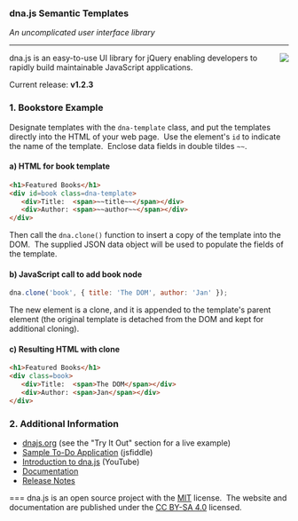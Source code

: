 ### dna.js Semantic Templates

*An uncomplicated user interface library*

---
<img src=https://raw.githubusercontent.com/dnajs/dna.js/master/website/static/graphics/dnajs-logo.png align=right>

dna.js is an easy-to-use UI library for jQuery enabling developers to rapidly build maintainable JavaScript applications.

Current release: **v1.2.3**

### 1. Bookstore Example
Designate templates with the `dna-template` class, and put the templates directly into the HTML
of your web page.&nbsp; Use the element's `id` to indicate the name of the template.&nbsp;
Enclose data fields in double tildes `~~`.

#### a) HTML for book template
```html
<h1>Featured Books</h1>
<div id=book class=dna-template>
   <div>Title:  <span>~~title~~</span></div>
   <div>Author: <span>~~author~~</span></div>
</div>
```

Then call the `dna.clone()` function to insert a copy of the template into the DOM.&nbsp; The
supplied JSON data object will be used to populate the fields of the template.

#### b) JavaScript call to add book node
```js
dna.clone('book', { title: 'The DOM', author: 'Jan' });
```

The new element is a clone, and it is appended to the template's parent element (the original
template is detached from the DOM and kept for additional cloning).

#### c) Resulting HTML with clone
```html
<h1>Featured Books</h1>
<div class=book>
   <div>Title:  <span>The DOM</span></div>
   <div>Author: <span>Jan</span></div>
</div>
```

### 2. Additional Information
* [dnajs.org](http://dnajs.org) (see the "Try It Out" section for a live example)
* [Sample To-Do Application](http://jsfiddle.net/dovd6088/) (jsfiddle)
* [Introduction to dna.js](https://youtu.be/jMOZOI-UkNI) (YouTube)
* [Documentation](http://dnajs.org/docs)
* [Release Notes](https://github.com/dnajs/dna.js/wiki/Release-Notes)

===
dna.js is an open source project with the [MIT](http://dnajs.org/license) license.&nbsp;
The website and documentation are published under the
[CC BY-SA 4.0](http://creativecommons.org/licenses/by-sa/4.0) licensed.
